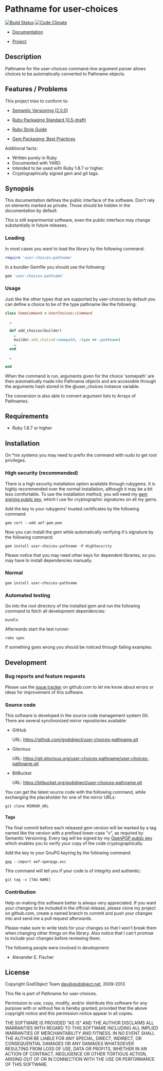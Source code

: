 Pathname for user-choices
=========================

[![Build Status](https://secure.travis-ci.org/god_object/user-choices-pathname.png)](
https://secure.travis-ci.org/god_object/user-choices-pathname)
[![Code Climate](https://codeclimate.com/badge.png)](https://codeclimate.com/github/godobject/user-choices-pathname)

* [Documentation][docs]
* [Project][project]

   [docs]:    http://rdoc.info/github/god_object/user-choices-pathname/
   [project]: https://github.com/god_object/user-choices-pathname/

Description
-----------

Pathname for the user-choices command-line argument parser allows choices to be
automatically converted to Pathname objects.

Features / Problems
-------------------

This project tries to conform to:

* [Semantic Versioning (2.0.0)][semver]
* [Ruby Packaging Standard (0.5-draft)][rps]
* [Ruby Style Guide][style]
* [Gem Packaging: Best Practices][gem]

   [semver]: http://semver.org/
   [rps]:    http://chneukirchen.github.com/rps/
   [style]:  https://github.com/bbatsov/ruby-style-guide
   [gem]:    http://weblog.rubyonrails.org/2009/9/1/gem-packaging-best-practices

Additional facts:

* Written purely in Ruby.
* Documented with YARD.
* Intended to be used with Ruby 1.8.7 or higher.
* Cryptographically signed gem and git tags.

Synopsis
--------

This documentation defines the public interface of the software. Don't rely
on elements marked as private. Those should be hidden in the documentation
by default.

This is still experimental software, even the public interface may change
substantially in future releases.

### Loading

In most cases you want to load the library by the following command:

~~~~~ ruby
require 'user-choices-pathname'
~~~~~

In a bundler Gemfile you should use the following:

~~~~~ ruby
gem 'user-choices-pathname'
~~~~~

### Usage

Just like the other types that are supported by user-choices by default you can
define a choice to be of the type pathname like the following:

~~~~~ ruby
class SomeCommand < UserChoices::Command

  …

  def add_choices(builder)
    …
    builder.add_choice(:somepath, :type => :pathname)
    …
  end

  …

end
~~~~~

When the command is run, arguments given for the choice 'somepath' are then
automatically made into Pathname objects and are accessible through the
arguments hash stored in the @user_choices instance variable.

The conversion is also able to convert argument lists to Arrays of Pathnames.

Requirements
------------

* Ruby 1.8.7 or higher

Installation
------------

On *nix systems you may need to prefix the command with sudo to get root
privileges.

### High security (recommended)

There is a high security installation option available through rubygems. It is
highly recommended over the normal installation, although it may be a bit less
comfortable. To use the installation method, you will need my [gem signing
public key][gemkey], which I use for cryptographic signatures on all my gems.

Add the key to your rubygems' trusted certificates by the following command:

    gem cert --add aef-gem.pem

Now you can install the gem while automatically verifying it's signature by the
following command:

    gem install user-choices-pathname -P HighSecurity

Please notice that you may need other keys for dependent libraries, so you may
have to install dependencies manually.

   [gemkey]: https://aef.name/crypto/aef-gem.pem

### Normal

    gem install user-choices-pathname

### Automated testing

Go into the root directory of the installed gem and run the following command
to fetch all development dependencies:

    bundle

Afterwards start the test runner:

    rake spec

If something goes wrong you should be noticed through failing examples.

Development
-----------

### Bug reports and feature requests

Please use the [issue tracker][issues] on github.com to let me know about errors
or ideas for improvement of this software.

   [issues]: https://github.com/god_object/user-choices-pathname/issues/

### Source code

This software is developed in the source code management system Git. There are
several synchronized mirror repositories available:

* GitHub
    
    URL: https://github.com/godobject/user-choices-pathname.git

* Gitorious
    
    URL: https://git.gitorious.org/user-choices-pathname/user-choices-pathname.git

* BitBucket
    
    URL: https://bitbucket.org/godobject/user-choices-pathname.git

You can get the latest source code with the following command, while
exchanging the placeholder for one of the mirror URLs:

    git clone MIRROR_URL

#### Tags

The final commit before each released gem version will be marked by a tag
named like the version with a prefixed lower-case "v", as required by Semantic
Versioning. Every tag will be signed by my [OpenPGP public key][openpgp] which
enables you to verify your copy of the code cryptographically.

   [openpgp]: https://aef.name/crypto/aef-openpgp.asc

Add the key to your GnuPG keyring by the following command:

    gpg --import aef-openpgp.asc

This command will tell you if your code is of integrity and authentic:

    git tag -v [TAG NAME]

### Contribution

Help on making this software better is always very appreciated. If you want
your changes to be included in the official release, please clone my project
on github.com, create a named branch to commit and push your changes into and
send me a pull request afterwards.

Please make sure to write tests for your changes so that I won't break them
when changing other things on the library. Also notice that I can't promise
to include your changes before reviewing them.

The following people were involved in development:

- Alexander E. Fischer

License
-------

Copyright GodObject Team <dev@godobject.net>, 2009-2013

This file is part of Pathname for user-choices.

Permission to use, copy, modify, and/or distribute this software for any
purpose with or without fee is hereby granted, provided that the above
copyright notice and this permission notice appear in all copies.

THE SOFTWARE IS PROVIDED "AS IS" AND THE AUTHOR DISCLAIMS ALL WARRANTIES WITH
REGARD TO THIS SOFTWARE INCLUDING ALL IMPLIED WARRANTIES OF MERCHANTABILITY AND
FITNESS. IN NO EVENT SHALL THE AUTHOR BE LIABLE FOR ANY SPECIAL, DIRECT,
INDIRECT, OR CONSEQUENTIAL DAMAGES OR ANY DAMAGES WHATSOEVER RESULTING FROM
LOSS OF USE, DATA OR PROFITS, WHETHER IN AN ACTION OF CONTRACT, NEGLIGENCE OR
OTHER TORTIOUS ACTION, ARISING OUT OF OR IN CONNECTION WITH THE USE OR
PERFORMANCE OF THIS SOFTWARE.
